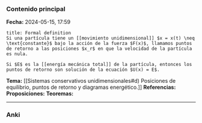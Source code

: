### Contenido principal

**Fecha:** 2024-05-15, 17:59

```ad-formal
title: Formal definition
Si una partícula tiene un [[movimiento unidimensional]] $x = x(t) \neq \text{constante}$ bajo la acción de la fuerza $F(x)$, llamamos puntos de retorno a las posiciones $x_r$ en que la velocidad de la partícula es nula.

Si $E$ es la [[energía mecánica total]] de la partícula, entonces los puntos de retorno son solución de la ecuación $U(x) = E$.
```

**Tema:** [[Sistemas conservativos unidimensionales#d) Posiciones de equilibrio, puntos de retorno y diagramas energético.]]
**Referencias:**
**Proposiciones:**
**Teoremas:**

---
### Anki
